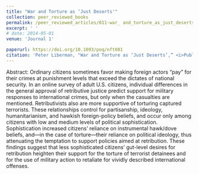 ```yaml
---
title: "War and Torture as ‘Just Deserts'"
collection: peer_reviewed_books
permalink: /peer_reviewed_articles/011-war_ and_torture_as_just_deserts
excerpt: ' '
# date: 2014-05-01
venue: 'Journal 1'

paperurl: https://doi.org/10.1093/poq/nft081 
citation: 'Peter Liberman, "War and Torture as ‘Just Deserts’,” <i>Public Opinion Quarterly</i>, Vol. 78, No. 1 (Spring 2014): 47–70.'
---
```


Abstract: Ordinary citizens sometimes favor making foreign actors “pay” for their crimes at punishment levels that exceed the dictates of national security. In an online survey of adult U.S. citizens, individual differences in the general approval of retributive justice predict support for military responses to international crimes, but only when the casualties are mentioned. Retributivists also are more supportive of torturing captured terrorists. These relationships control for partisanship, ideology, humanitarianism, and hawkish foreign-policy beliefs, and occur only among citizens with low and medium levels of political sophistication. Sophistication increased citizens’ reliance on instrumental hawk/dove beliefs, and—in the case of torture—their reliance on political ideology, thus attenuating the temptation to support policies aimed at retribution. These findings suggest that less sophisticated citizens’ gut-level desires for retribution heighten their support for the torture of terrorist detainees and for the use of military action to retaliate for vividly described international offenses.

<!-- [Download paper here](http://academicpages.github.io/files/paper1.pdf) -->

<!-- Recommended citation: Your Name, You. (2009). "Paper Title Number 1." <i>Journal 1</i>. 1(1). -->

